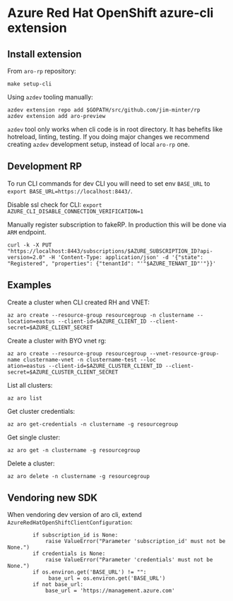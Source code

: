 # Azure Red Hat OpenShift azure-cli extension

## Install extension

From `aro-rp` repository:
```
make setup-cli
```

Using `azdev` tooling manually:
```
azdev extension repo add $GOPATH/src/github.com/jim-minter/rp
azdev extension add aro-preview
```

`azdev` tool only works when cli code is in root directory. It has behefits like
hotreload, linting, testing. If you doing major changes we recommend creating `azdev`
development setup, instead of local `aro-rp` one.

## Development RP

To run CLI commands for dev CLI you will need to set env `BASE_URL`
to `export BASE_URL=https://localhost:8443/`.

Disable ssl check for CLI:
`export AZURE_CLI_DISABLE_CONNECTION_VERIFICATION=1`

Manually register subscription to fakeRP. In production this will be done via
`ARM` endpoint.

```
curl -k -X PUT "https://localhost:8443/subscriptions/$AZURE_SUBSCRIPTION_ID?api-version=2.0" -H 'Content-Type: application/json' -d '{"state": "Registered", "properties": {"tenantId": "'"$AZURE_TENANT_ID"'"}}'
```

## Examples

Create a cluster when CLI created RH and VNET:
```
az aro create --resource-group resourcegroup -n clustername --location=eastus --client-id=$AZURE_CLIENT_ID --client-secret=$AZURE_CLIENT_SECRET
```

Create a cluster with BYO vnet rg:
```
az aro create --resource-group resourcegroup --vnet-resource-group-name clustername-vnet -n clustername-test --loc
ation=eastus --client-id=$AZURE_CLUSTER_CLIENT_ID --client-secret=$AZURE_CLUSTER_CLIENT_SECRET
```

List all clusters:
```
az aro list
```

Get cluster credentials:
```
az aro get-credentials -n clustername -g resourcegroup
```

Get single cluster:
```
az aro get -n clustername -g resourcegroup
```

Delete a cluster:
```
az aro delete -n clustername -g resourcegroup
```


## Vendoring new SDK

When vendoring dev version of aro cli, extend `AzureRedHatOpenShiftClientConfiguration`:
```
        if subscription_id is None:
            raise ValueError("Parameter 'subscription_id' must not be None.")
        if credentials is None:
            raise ValueError("Parameter 'credentials' must not be None.")
        if os.environ.get('BASE_URL') != "":
             base_url = os.environ.get('BASE_URL')
        if not base_url:
            base_url = 'https://management.azure.com'
```
